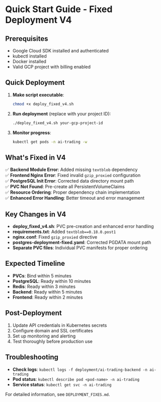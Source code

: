# Quick Start Guide - Fixed Deployment V4

## Prerequisites
- Google Cloud SDK installed and authenticated
- kubectl installed
- Docker installed
- Valid GCP project with billing enabled

## Quick Deployment

1. **Make script executable**:
   ```bash
   chmod +x deploy_fixed_v4.sh
   ```

2. **Run deployment** (replace with your project ID):
   ```bash
   ./deploy_fixed_v4.sh your-gcp-project-id
   ```

3. **Monitor progress**:
   ```bash
   kubectl get pods -n ai-trading -w
   ```

## What's Fixed in V4

✅ **Backend Module Error**: Added missing `textblob` dependency  
✅ **Frontend Nginx Error**: Fixed invalid `gzip_proxied` configuration  
✅ **PostgreSQL Init Error**: Corrected data directory mount path  
✅ **PVC Not Found**: Pre-create all PersistentVolumeClaims  
✅ **Resource Ordering**: Proper dependency chain implementation  
✅ **Enhanced Error Handling**: Better timeout and error management  

## Key Changes in V4

- **deploy_fixed_v4.sh**: PVC pre-creation and enhanced error handling
- **requirements.txt**: Added `textblob==0.18.0.post1`
- **nginx.conf**: Fixed `gzip_proxied` directive
- **postgres-deployment-fixed.yaml**: Corrected PGDATA mount path
- **Separate PVC files**: Individual PVC manifests for proper ordering

## Expected Timeline

- **PVCs**: Bind within 5 minutes
- **PostgreSQL**: Ready within 10 minutes  
- **Redis**: Ready within 3 minutes
- **Backend**: Ready within 5 minutes
- **Frontend**: Ready within 2 minutes

## Post-Deployment

1. Update API credentials in Kubernetes secrets
2. Configure domain and SSL certificates
3. Set up monitoring and alerting
4. Test thoroughly before production use

## Troubleshooting

- **Check logs**: `kubectl logs -f deployment/ai-trading-backend -n ai-trading`
- **Pod status**: `kubectl describe pod <pod-name> -n ai-trading`
- **Service status**: `kubectl get svc -n ai-trading`

For detailed information, see `DEPLOYMENT_FIXES.md`.

